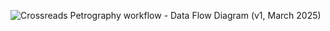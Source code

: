 
![Crossreads Petrography workflow - Data Flow Diagram (v1, March 2025)](https://github.com/user-attachments/assets/f31734bd-7774-4854-a39f-63ce01d90866)
